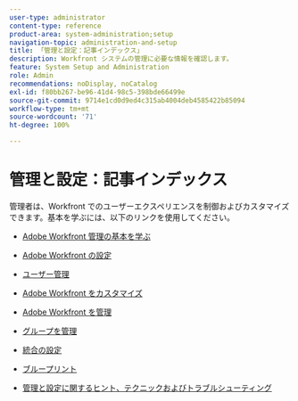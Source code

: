 ```yaml
---
user-type: administrator
content-type: reference
product-area: system-administration;setup
navigation-topic: administration-and-setup
title: 「管理と設定：記事インデックス」
description: Workfront システムの管理に必要な情報を確認します。
feature: System Setup and Administration
role: Admin
recommendations: noDisplay, noCatalog
exl-id: f80bb267-be96-41d4-98c5-398bde66499e
source-git-commit: 9714e1cd0d9ed4c315ab4004deb4585422b85094
workflow-type: tm+mt
source-wordcount: '71'
ht-degree: 100%

---
```


# 管理と設定：記事インデックス

<!-- Audited: 12/2023 -->

管理者は、Workfront でのユーザーエクスペリエンスを制御およびカスタマイズできます。基本を学ぶには、以下のリンクを使用してください。

* [Adobe Workfront 管理の基本を学ぶ](../administration-and-setup/get-started-wf-administration/get-started-with-wf-administration.md)
  <!--
  <li data-mc-conditions="QuicksilverOrClassic.Draft mode"><a href="../administration-and-setup/adobe-admin-console/wf-admin-in-admin-console.md" class="MCXref xref" xrefformat="{para}">Workfront administration in the Adobe Admin Console</a> </li>
  -->

* [Adobe Workfront の設定](../administration-and-setup/set-up-workfront/set-up-workfront.md)
* [ユーザー管理](../administration-and-setup/add-users/add-users.md)
* [Adobe Workfront をカスタマイズ](../administration-and-setup/customize-workfront/customize-workfront.md)
* [Adobe Workfront を管理](../administration-and-setup/manage-workfront/manage-workfront.md)
* [グループを管理](../administration-and-setup/manage-groups/manage-groups.md)
* [統合の設定](../administration-and-setup/configure-integrations/workfront-integrations.md)
* [ブループリント](../administration-and-setup/blueprints/blueprints.md)
* [管理と設定に関するヒント、テクニックおよびトラブルシューティング](../administration-and-setup/tips-tricks-and-troubleshooting/ttt-admin-setup.md)
